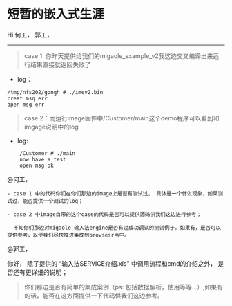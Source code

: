 # 短暂的嵌入式生涯

Hi 何工， 郭工，

---
> case 1: 你昨天提供给我们的migaole_example_v2我这边交叉编译出来运行结果直接就返回失败了

- log：
```shell
/tmp/nfs202/gongh # ./imev2.bin
creat msq err
open msg err
```
> case 2：而运行image固件中/Customer/main这个demo程序可以看到和imgage说明中的log
- log:
```
    /Customer # ./main
    now have a test
    open msg ok
```

@何工，

    - case 1 中的代码你们在你们那边的image上是否有测试过， 具体是一个什么现象，如果测试过，能否提供一个测试的log；  
      
    - case 2 中image自带的这个case的代码是否可以提供源码供我们这边进行参考；
    
    - 不知你们那边对migaole 输入法engine是否有过成功调试的测试例子。如果有，是否可以提供参考，以便我们尽快推进集成到browsesr当中。

@郭工，
  
你好， 除了提供的 “输入法SERVICE介绍.xls" 中调用流程和cmd的介绍之外， 是否还有更详细的说明；

> 你们那边是否有简单的集成案例（ps: 包括数据解析，使用等等...）,如果有的话，能否在这方面提供一下代码供我们这边参考。

